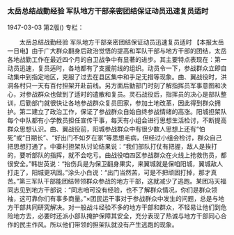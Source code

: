 ### 太岳总结战勤经验  军队地方干部亲密团结保证动员迅速复员适时

1947-03-03
第2版()
专栏：

　　太岳总结战勤经验
    军队地方干部亲密团结保证动员迅速复员适时
    【本报太岳一日电】由于广大群众翻身后政治觉悟的提高和军队干部与地方干部的团结，太岳各地战勤工作在最近四个月的自卫战争中有显著的进步。其主要特点表现在：第一动员迅速，复员适时，各地都有了支援前线的组织。动员令一下，参战群众立即自动集中到指定地区，克服了过去在县区集中和手足无措等现象。曲、翼战役时，洪洞各村只一天有百付担架开赴前线。另方面后勤部门时刻了解指挥员军事意图和决心，对参战群众也做到了适时的遣散和复员。灵石战役后，指挥员的决心是部队整训，后勤部门就很快让各地参战群众复员回家，参加土地改革，因此得到群众拥护。第二建立了政治工作，保证了参战群众自始自终参战情绪的高涨。阳城担架队每个中队都有小学教员担任宣传干事，每天有小组会进行思想生活检讨，不断提高群众思想认识。曲、翼战役前，阳城参战群众中有很少数人思想上还有“怕死”或“日期长”、“好出门不如歹在家”等思想毛病，但经过小组会检讨，群众自己把思想打通了。中寨村担架队讨论结果说：“我们部队打仗有把握，敌人是挨打的，要听部队的指挥，就不会吃亏。曲战役咱四区参战群众在火线上抢救伤员，都很安全。”韩世英说：“抬伤兵是为保卫翻身果实，来翼城就是保咱阳城，翼城敌人打走了，阳城更巩固。”涂头小白说：“出门当然苦，可是不把顽固打掉，那才真苦。”第三军队干部能团结带领群众参战的地方干部，这就减少了逃跑。某团冯天福同志见到地方干部说：“同志咱可没有经验，也不了解群众情况，你们是群众领袖，这可靠你们有事多商量。”×团民运干事对于参战群众中发生的问题，总是与地方干部共同研究解决。对一般战斗经验不多的地方干部和群众，不轻易让他们到危险地方去，必要时还派小部队掩护保障其安全，充分表现了热诚与地方干部同心合作的民主作风。所以他们带领的担架队就没有产生逃跑的现象。
